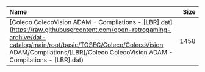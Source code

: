 |Name|Size|
|:---|---:|
|[Coleco ColecoVision ADAM - Compilations - [LBR].dat](https://raw.githubusercontent.com/open-retrogaming-archive/dat-catalog/main/root/basic/TOSEC/Coleco/ColecoVision ADAM/Compilations/[LBR]/Coleco ColecoVision ADAM - Compilations - [LBR].dat)|1458|
